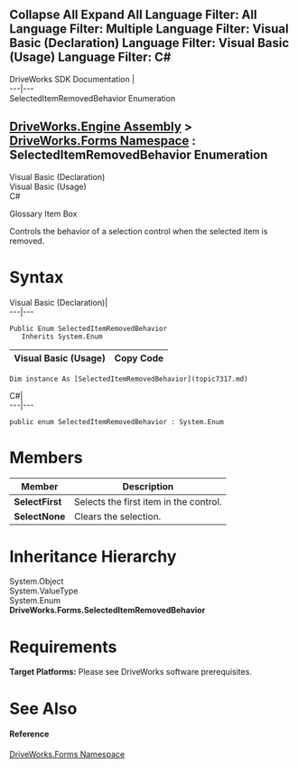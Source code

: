        

 Collapse All Expand All  Language Filter: All  Language Filter: Multiple  Language Filter: Visual Basic (Declaration) Language Filter: Visual Basic (Usage) Language Filter: C#  
---  
DriveWorks SDK Documentation  |   
---|---  
SelectedItemRemovedBehavior Enumeration   
  
[DriveWorks.Engine Assembly](topic2156.md) > [DriveWorks.Forms Namespace](topic7266.md) : SelectedItemRemovedBehavior Enumeration  
---  
  
Visual Basic (Declaration)    
Visual Basic (Usage)    
C# 

Glossary Item Box

Controls the behavior of a selection control when the selected item is removed. 

# Syntax

Visual Basic (Declaration)|   
---|---  
      
    
    Public Enum SelectedItemRemovedBehavior 
       Inherits System.Enum  
  
Visual Basic (Usage)| Copy Code  
---|---  
      
    
    Dim instance As [SelectedItemRemovedBehavior](topic7317.md)  
  
C#|   
---|---  
      
    
    public enum SelectedItemRemovedBehavior : System.Enum   
  
# Members

Member| Description  
---|---  
**SelectFirst**|  Selects the first item in the control.  
**SelectNone**|  Clears the selection.  
  
# Inheritance Hierarchy

System.Object  
System.ValueType  
System.Enum  
**DriveWorks.Forms.SelectedItemRemovedBehavior**  


# Requirements

**Target Platforms:** Please see DriveWorks software prerequisites.

# See Also

#### Reference

[DriveWorks.Forms Namespace](topic7266.md)


